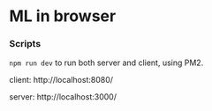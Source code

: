 # ML in browser

### Scripts

`npm run dev` to run both server and client, using PM2.

client: http://localhost:8080/

server: http://localhost:3000/
